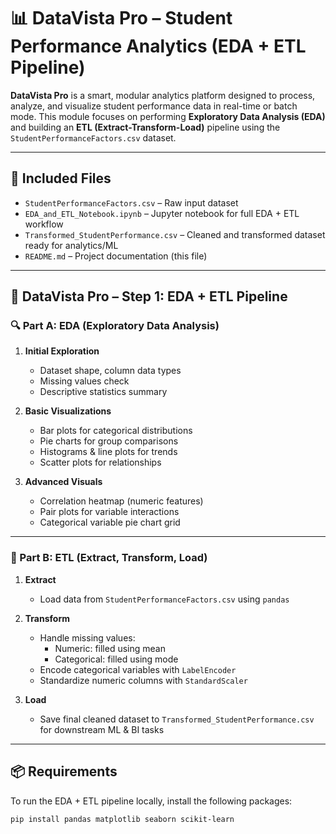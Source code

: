 # 📊 DataVista Pro – Student Performance Analytics (EDA + ETL Pipeline)

**DataVista Pro** is a smart, modular analytics platform designed to process, analyze, and visualize student performance data in real-time or batch mode. This module focuses on performing **Exploratory Data Analysis (EDA)** and building an **ETL (Extract-Transform-Load)** pipeline using the `StudentPerformanceFactors.csv` dataset.

---

## 📁 Included Files

- `StudentPerformanceFactors.csv` – Raw input dataset
- `EDA_and_ETL_Notebook.ipynb` – Jupyter notebook for full EDA + ETL workflow
- `Transformed_StudentPerformance.csv` – Cleaned and transformed dataset ready for analytics/ML
- `README.md` – Project documentation (this file)

---

## 🔁 DataVista Pro – Step 1: EDA + ETL Pipeline

### 🔍 Part A: EDA (Exploratory Data Analysis)

1. **Initial Exploration**
   - Dataset shape, column data types
   - Missing values check
   - Descriptive statistics summary

2. **Basic Visualizations**
   - Bar plots for categorical distributions
   - Pie charts for group comparisons
   - Histograms & line plots for trends
   - Scatter plots for relationships

3. **Advanced Visuals**
   - Correlation heatmap (numeric features)
   - Pair plots for variable interactions
   - Categorical variable pie chart grid

---

### 🧪 Part B: ETL (Extract, Transform, Load)

1. **Extract**
   - Load data from `StudentPerformanceFactors.csv` using `pandas`

2. **Transform**
   - Handle missing values:
     - Numeric: filled using mean
     - Categorical: filled using mode
   - Encode categorical variables with `LabelEncoder`
   - Standardize numeric columns with `StandardScaler`

3. **Load**
   - Save final cleaned dataset to `Transformed_StudentPerformance.csv` for downstream ML & BI tasks

---

## 📦 Requirements

To run the EDA + ETL pipeline locally, install the following packages:

```bash
pip install pandas matplotlib seaborn scikit-learn
